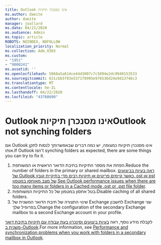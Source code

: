 ```yaml
---
title: Outlook אינו מסנכרן תיקיות
ms.author: daeite
author: daeite
manager: joallard
ms.date: 04/21/2020
ms.audience: Admin
ms.topic: article
ROBOTS: NOINDEX, NOFOLLOW
localization_priority: Normal
ms.collection: Adm_O365
ms.custom:
- "1951"
- "9000241"
ms.assetid: ''
ms.openlocfilehash: 5868a5a614ce44d3007c7c5894e2dc9940153533
ms.sourcegitcommit: 631cbb5f03e5371f0995e976536d24e9d13746c3
ms.translationtype: MT
ms.contentlocale: he-IL
ms.lasthandoff: 04/22/2020
ms.locfileid: "43768690"
---
```

# <a name="outlook-not-synching-folders"></a><span data-ttu-id="b2e7a-102">Outlook אינו מסנכרן תיקיות</span><span class="sxs-lookup"><span data-stu-id="b2e7a-102">Outlook not synching folders</span></span>

<span data-ttu-id="b2e7a-103">אם Outlook אינו מסנכרן תיקיות כמצופה, יש כמה דברים שבאפשרותך לנסות לתקן אותו.</span><span class="sxs-lookup"><span data-stu-id="b2e7a-103">If Outlook isn't synching folders as expected, there are some things you can try to fix it.</span></span>

1. <span data-ttu-id="b2e7a-104">הפחת את מספר התיקיות בתיבת הדואר הראשית או המשותפת.</span><span class="sxs-lookup"><span data-stu-id="b2e7a-104">Reduce the number of folders in the primary or shared mailbox.</span></span> <span data-ttu-id="b2e7a-105">[ראה בעיות בביצועים של Outlook כאשר קיימים פריטים או תיקיות רבים מדי בתיקיית קובץ. ost או pst של מצב מאוחסן במטמון](https://support.microsoft.com/help/2768656).</span><span class="sxs-lookup"><span data-stu-id="b2e7a-105">[See Outlook performance issues when there are too many items or folders in a Cached mode .ost or .pst file folder](https://support.microsoft.com/help/2768656).</span></span>
2. <span data-ttu-id="b2e7a-106">בטל אחסון במטמון של כל התיקיות המשותפות.</span><span class="sxs-lookup"><span data-stu-id="b2e7a-106">Disable caching of all shared folders.</span></span>
3. <span data-ttu-id="b2e7a-107">שינוי התצורה של תיבת הדואר המשנית של Exchange לחשבון Exchange שני בפרופיל שלך.</span><span class="sxs-lookup"><span data-stu-id="b2e7a-107">Change the configuration of the secondary Exchange mailbox to a second Exchange account in your profile.</span></span>

<span data-ttu-id="b2e7a-108">לקבלת מידע נוסף, ראה [בעיות ביצועים וסינכרון בעת עבודה עם תיקיות בתיבת דואר משנית ב-Outlook](https://support.microsoft.com/help/3115602).</span><span class="sxs-lookup"><span data-stu-id="b2e7a-108">For more information, see [Performance and synchronization problems when you work with folders in a secondary mailbox in Outlook](https://support.microsoft.com/help/3115602).</span></span>
